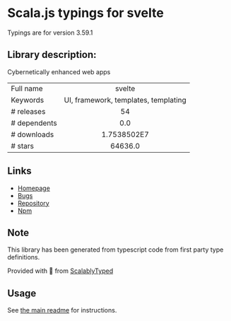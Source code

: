 
# Scala.js typings for svelte

Typings are for version 3.59.1

## Library description:
Cybernetically enhanced web apps

|                    |                 |
| ------------------ | :-------------: |
| Full name          | svelte |
| Keywords           | UI, framework, templates, templating |
| # releases         | 54 |
| # dependents       | 0.0 |
| # downloads        | 1.7538502E7 |
| # stars            | 64636.0 |

## Links
- [Homepage](https://svelte.dev)
- [Bugs](https://github.com/sveltejs/svelte/issues)
- [Repository](https://github.com/sveltejs/svelte)
- [Npm](https://www.npmjs.com/package/svelte)
    


## Note
This library has been generated from typescript code from first party type definitions.

Provided with :purple_heart: from [ScalablyTyped](https://github.com/oyvindberg/ScalablyTyped)

## Usage
See [the main readme](../../readme.md) for instructions.


